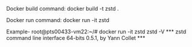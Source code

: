 Docker build command:
docker build -t zstd .

Docker run command: 
docker run -it zstd <zstd command>

 Example-
 root@pts00433-vm22:~/# docker run -it zstd zstd -V
*** zstd command line interface 64-bits 0.5.1, by Yann Collet ***

